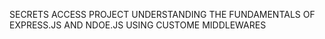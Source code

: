 SECRETS ACCESS PROJECT
UNDERSTANDING THE FUNDAMENTALS OF EXPRESS.JS AND NDOE.JS USING CUSTOME MIDDLEWARES
